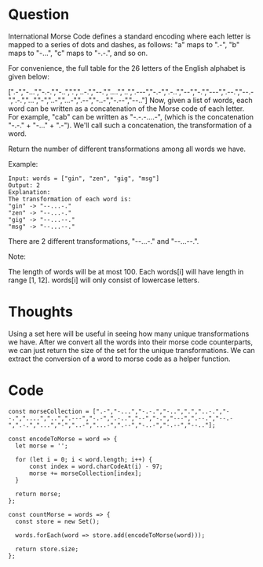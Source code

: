 # Question

International Morse Code defines a standard encoding where each letter is mapped to a series of dots and dashes, as follows: "a" maps to ".-", "b" maps to "-...", "c" maps to "-.-.", and so on.

For convenience, the full table for the 26 letters of the English alphabet is given below:

[".-","-...","-.-.","-..",".","..-.","--.","....","..",".---","-.-",".-..","--","-.","---",".--.","--.-",".-.","...","-","..-","...-",".--","-..-","-.--","--.."]
Now, given a list of words, each word can be written as a concatenation of the Morse code of each letter. For example, "cab" can be written as "-.-.-....-", (which is the concatenation "-.-." + "-..." + ".-"). We'll call such a concatenation, the transformation of a word.

Return the number of different transformations among all words we have.

Example:

```
Input: words = ["gin", "zen", "gig", "msg"]
Output: 2
Explanation: 
The transformation of each word is:
"gin" -> "--...-."
"zen" -> "--...-."
"gig" -> "--...--."
"msg" -> "--...--."
```

There are 2 different transformations, "--...-." and "--...--.".
 

Note:

The length of words will be at most 100.
Each words[i] will have length in range [1, 12].
words[i] will only consist of lowercase letters.

# Thoughts
Using a set here will be useful in seeing how many unique transformations we have. After we convert all the words into their morse code counterparts, we can just return the size of the set for the unique transformations. We can extract the conversion of a word to morse code as a helper function.

# Code

```JS
const morseCollection = [".-","-...","-.-.","-..",".","..-.","--.","....","..",".---","-.-",".-..","--","-.","---",".--.","--.-",".-.","...","-","..-","...-",".--","-..-","-.--","--.."];

const encodeToMorse = word => {
  let morse = '';

  for (let i = 0; i < word.length; i++) {
      const index = word.charCodeAt(i) - 97;
      morse += morseCollection[index];
  }

  return morse;
};

const countMorse = words => {
  const store = new Set();

  words.forEach(word => store.add(encodeToMorse(word)));

  return store.size;
};
```